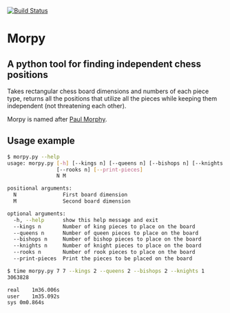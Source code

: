 [![Build Status](https://travis-ci.org/romanlevin/morpy.svg?branch=master)](https://travis-ci.org/romanlevin/morpy)
# Morpy
## A python tool for finding independent chess positions

Takes rectangular chess board dimensions and numbers of each piece type,
returns all the positions that utilize all the pieces while keeping them independent
(not threatening each other).

Morpy is named after [Paul Morphy](https://en.wikipedia.org/wiki/Paul_Morphy).

## Usage example
```bash
$ morpy.py --help
usage: morpy.py [-h] [--kings n] [--queens n] [--bishops n] [--knights n]
                [--rooks n] [--print-pieces]
                N M

positional arguments:
  N               First board dimension
  M               Second board dimension

optional arguments:
  -h, --help      show this help message and exit
  --kings n       Number of king pieces to place on the board
  --queens n      Number of queen pieces to place on the board
  --bishops n     Number of bishop pieces to place on the board
  --knights n     Number of knight pieces to place on the board
  --rooks n       Number of rook pieces to place on the board
  --print-pieces  Print the pieces to be placed on the board
```

```bash
$ time morpy.py 7 7 --kings 2 --queens 2 --bishops 2 --knights 1
3063828

real	1m36.006s
user	1m35.092s
sys	0m0.864s
```

